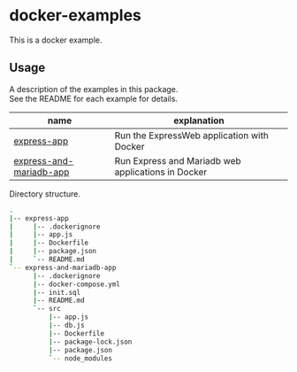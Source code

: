 # docker-examples

This is a docker example.

## Usage

A description of the examples in this package.  
See the README for each example for details.

|name|explanation|
|--|--|
|[express-app](./express-app)|Run the ExpressWeb application with Docker|
|[express-and-mariadb-app](./express-and-mariadb-app)|Run Express and Mariadb web applications in Docker|

Directory structure.

```sh
.
|-- express-app
|     |-- .dockerignore
|     |-- app.js
|     |-- Dockerfile
|     |-- package.json
|     `-- README.md
`-- express-and-mariadb-app
      |-- .dockerignore
      |-- docker-compose.yml
      |-- init.sql
      |-- README.md
      `-- src
          |-- app.js
          |-- db.js
          |-- Dockerfile
          |-- package-lock.json
          |-- package.json
          `-- node_modules
```
